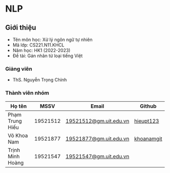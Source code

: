# NLP

## Giới thiệu
* Tên môn học: Xử lý ngôn ngữ tự nhiên
* Mã lớp: CS221.N11.KHCL
* Năm học: HK1 (2022-2023)
* Đề tài: Gán nhãn từ loại tiếng Việt

### Giảng viên
* ThS. Nguyễn Trọng Chỉnh

### Thành viên nhóm

| Họ tên | MSSV | Email | Github |
| --- | --- | --- | --- | 
| Phạm Trung Hiếu | 19521512 | 19521512@gm.uit.edu.vn |[hieupt123](https://github.com/hieupt123) |
| Võ Khoa Nam | 19521877 | 19521877@gm.uit.edu.vn | [khoanamgit](https://github.com/khoanamgit) |
| Trịnh Minh Hoàng | 19521547 | 19521547@gm.uit.edu.vn |  |
